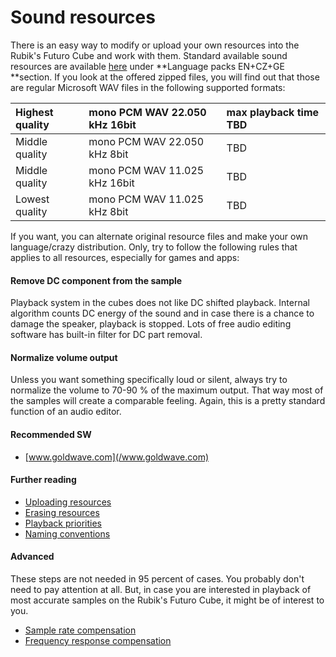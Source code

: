 # Sound resources

There is an easy way to modify or upload your own resources into the Rubik's Futuro Cube and work with them.
Standard available sound resources are available [here](http://www.futurocube.com/support/) under **Language packs EN+CZ+GE **section.
If you look at the offered zipped files, you will find out that those are regular Microsoft WAV files in the following supported formats:

| Highest quality | mono PCM WAV 22.050 kHz 16bit | max playback time TBD |
| :--- | :--- | :--- |
| Middle quality | mono PCM WAV 22.050 kHz 8bit | TBD |
| Middle quality | mono PCM WAV 11.025 kHz 16bit | TBD |
| Lowest quality | mono PCM WAV 11.025 kHz 8bit | TBD |

If you want, you can alternate original resource files and make your own language/crazy distribution.
Only, try to follow the following rules that applies to all resources, especially for games and apps:

#### Remove DC component from the sample

Playback system in the cubes does not like DC shifted playback.
Internal algorithm counts DC energy of the sound and in case there is a chance to damage the speaker, playback is stopped.
Lots of free audio editing software has built-in filter for DC part removal.

#### Normalize volume output

Unless you want something specifically loud or silent, always try to normalize the volume to 70-90 % of the maximum output.
That way most of the samples will create a comparable feeling. Again, this is a pretty standard function of an audio editor.

#### Recommended SW

* [www.goldwave.com](/www.goldwave.com)

#### Further reading

* [Uploading resources](/sound-resources/uploading-resources.md)
* [Erasing resources](/sound-resources/erasing-resources.md)
* [Playback priorities](/sound-resources/playback-priorities.md)
* [Naming conventions](/sound-resources/naming-conventions.md)

#### Advanced

These steps are not needed in 95 percent of cases. You probably don't need to pay attention at all.
But, in case you are interested in playback of most accurate samples on the Rubik's Futuro Cube, it might be of interest to you.

* [Sample rate compensation](/sound-resources/sample-rate-compensation.md)
* [Frequency response compensation](/sound-resources/frequency-response-compensation.md)

####